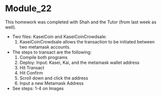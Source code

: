 # Module_22
This homework was completed with Shah and the Tutor (from last week as well). 
* Two files: KaseiCoin and KaseiCoinCrowdsale:
  1) KaseiCoinCrowdsale allows the transaction to be initiated between two metamask accounts.
* The steps to transact are the following:
  1) Compile both programs
  2) Deploy: Input: Kasei, Kai, and the metamask wallet address
  3) Hit Transact
  4) Hit Confirm
  5) Scroll down and click the address
  6) Input a new Metamask Address
* See steps: 1-4 on Images
